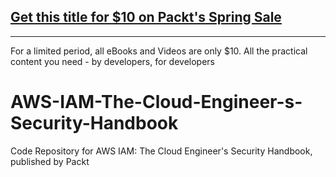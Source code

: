## [Get this title for $10 on Packt's Spring Sale](https://www.packt.com/V15225?utm_source=github&utm_medium=packt-github-repo&utm_campaign=spring_10_dollar_2022)
-----
For a limited period, all eBooks and Videos are only $10. All the practical content you need \- by developers, for developers

# AWS-IAM-The-Cloud-Engineer-s-Security-Handbook
Code Repository for AWS IAM: The Cloud Engineer's Security Handbook, published by Packt
